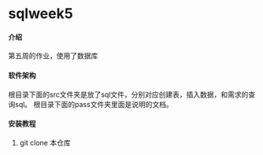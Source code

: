 # sqlweek5

#### 介绍
第五周的作业，使用了数据库

#### 软件架构
根目录下面的src文件夹是放了sql文件，分别对应创建表，插入数据，和需求的查询sql。
根目录下面的pass文件夹里面是说明的文档。


#### 安装教程

1.  git clone 本仓库
